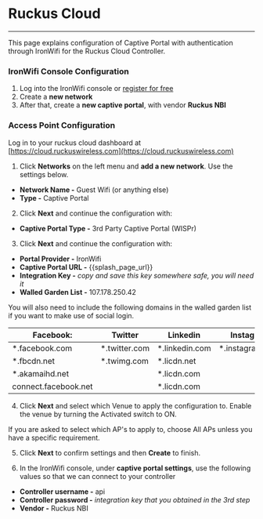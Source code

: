 # **Ruckus Cloud**

---

This page explains configuration of Captive Portal with authentication through IronWifi for the Ruckus Cloud Controller. 

### IronWifi Console Configuration

1. Log into the IronWifi console or [register for free](https://console.ironwifi.com/register)
2. Create a **new network**
3. After that, create a **new captive portal**, with vendor **Ruckus NBI**

### Access Point Configuration

Log in to your ruckus cloud dashboard at [https://cloud.ruckuswireless.com](https://cloud.ruckuswireless.com)

1. Click **Networks** on the left menu and **add a new network**. Use the settings below.

- **Network Name -** Guest Wifi (or anything else) 
- **Type -** Captive Portal

2. Click **Next** and continue the configuration with:

- **Captive Portal Type -** 3rd Party Captive Portal (WISPr)

3. Click **Next** and continue the configuration with:

- **Portal Provider -** IronWifi
- **Captive Portal URL -** {{splash_page_url}}
- **Integration Key -** *copy and save this key somewhere safe, you will need it*
- **Walled Garden List -** 107.178.250.42

You will also need to include the following domains in the walled garden list  if you want to make use of social login.

**Facebook:** | Twitter | Linkedin | Instagram |
------------- | ------- | -------- | --------- |
*.facebook.com | *.twitter.com | *.linkedin.com | *.instagram.com
*.fbcdn.net | *.twimg.com | *.licdn.net |
*.akamaihd.net |          | *.licdn.com |
connect.facebook.net |     | *.licdn.com |

4. Click **Next** and select which Venue to apply the configuration to. Enable the venue by turning the Activated switch to ON.

If you are asked to select which AP's to apply to, choose All APs unless you have a specific requirement.

5. Click **Next** to confirm settings and then **Create** to finish.

6. In the IronWifi console, under **captive portal settings**, use the following values so that we can connect to your controller

- **Controller username -** api
- **Controller password -** *integration key that you obtained in the 3rd step*
- **Vendor -** Ruckus NBI
